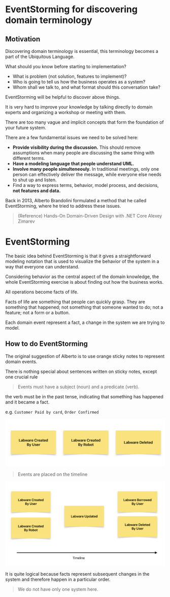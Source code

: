 # EventStorming for discovering domain terminology

## Motivation

Discovering domain terminology is essential, this terminology becomes a part of the Ubiquitous Language.

What should you know before starting to implementation?

- What is problem (not solution, features to implement)?
- Who is going to tell us how the business operates as a system?
- Whom shall we talk to, and what format should this conversation take?

EventStorming will be helpful to discover above things.

It is very hard to improve your knowledge by talking directly to domain experts and organizing a workshop or meeting with them.

There are too many vague and implicit concepts that form the foundation of your future system.

There are a few fundamental issues we need to be solved here:

- **Provide visibility during the discussion.** This should remove assumptions when many people are discussing the same thing with different terms.
- **Have a modeling language that people understand UML.**
- **Involve many people simulteneouly.** In traditional meetings, only one person can effectively deliver the message, while everyone else needs to shut up and listen.
- Find a way to express terms, behavior, model process, and decisions, **not features and data.**

Back in 2013, Alberto Brandolini formulated a method that he called EventStorming, where he tried to address these issues.

> (Reference) Hands-On Domain-Driven Design with .NET Core
> Alexey Zimarev

# EventStorming

The basic idea behind EventStorming is that it gives a straightforward modeling notation that is used to visualize the behavior of the system in a way that everyone can understand.

Considering behavior as the central aspect of the domain knowledge, the whole EventStorming exercise is about finding out how the business works.

All operations become facts of life.

Facts of life are something that people can quickly grasp. They are something that happened; not something that someone wanted to do; not a feature; not a form or a button.

Each domain event represent a fact, a change in the system we are trying to model.

## How to do EventStorming

The original suggestion of Alberto is to use orange sticky notes to represent domain events.

There is nothing special about sentences written on sticky notes, except one crucial rule

> Events must have a subject (noun) and a predicate (verb).

the verb must be in the past tense, indicating that something has happened and it became a fact.

e.g. `Customer Paid by card`, `Order Confirmed`

<p align="center">
  <img src="./event_storming_example_simple.png" />
</p>

> Events are placed on the timeline

<p align="center">
  <img src="./event_storming_example_with_timeline.png" />
</p>

It is quite logical because facts represent subsequent changes in the system and therefore happen in a particular order.

> We do not have only one system here.
